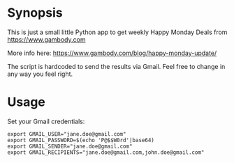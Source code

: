 # Synopsis

This is just a small little Python app to get weekly Happy Monday Deals from https://www.gambody.com

More info here: https://www.gambody.com/blog/happy-monday-update/

The script is hardcoded to send the results via Gmail. Feel free to change in any way you feel right.

# Usage

Set your Gmail credentials:

```
export GMAIL_USER="jane.doe@gmail.com"
export GMAIL_PASSWORD=$(echo 'P@$$W0rd'|base64)
export GMAIL_SENDER="jane.doe@gmail.com"
export GMAIL_RECIPIENTS="jane.doe@gmail.com,john.doe@gmail.com"
```
